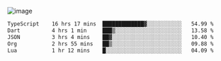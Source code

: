 ![image](https://github-profile-trophy.vercel.app/?username=CMOISDEAD&theme=oldie&row=1&no-frame=true&no-bg=true&margin-w=15&margin-h=15)
<!--START_SECTION:waka-->

```txt
TypeScript    16 hrs 17 mins  █████████████▓░░░░░░░░░░░   54.99 %
Dart          4 hrs 1 min     ███▒░░░░░░░░░░░░░░░░░░░░░   13.58 %
JSON          3 hrs 4 mins    ██▓░░░░░░░░░░░░░░░░░░░░░░   10.40 %
Org           2 hrs 55 mins   ██▒░░░░░░░░░░░░░░░░░░░░░░   09.88 %
Lua           1 hr 12 mins    █░░░░░░░░░░░░░░░░░░░░░░░░   04.09 %
```

<!--END_SECTION:waka--> 

